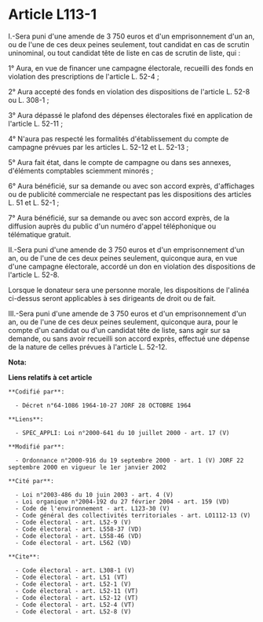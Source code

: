 # Article L113-1

I.-Sera puni d'une amende de 3 750 euros et d'un emprisonnement d'un an, ou de l'une de ces deux peines seulement, tout
candidat en cas de scrutin uninominal, ou tout candidat tête de liste en cas de scrutin de liste, qui : 

1° Aura, en vue de financer une campagne électorale, recueilli des fonds en violation des prescriptions de l'article L.
52-4 ; 

2° Aura accepté des fonds en violation des dispositions de l'article L. 52-8 ou L. 308-1 ; 

3° Aura dépassé le plafond des dépenses électorales fixé en application de l'article L. 52-11 ; 

4° N'aura pas respecté les formalités d'établissement du compte de campagne prévues par les articles L. 52-12 et L. 52-13 ; 

5° Aura fait état, dans le compte de campagne ou dans ses annexes, d'éléments comptables sciemment minorés ; 

6° Aura bénéficié, sur sa demande ou avec son accord exprès, d'affichages ou de publicité commerciale ne respectant pas les
dispositions des articles L. 51 et L. 52-1 ; 

7° Aura bénéficié, sur sa demande ou avec son accord exprès, de la diffusion auprès du public d'un numéro d'appel
téléphonique ou télématique gratuit. 

II.-Sera puni d'une amende de 3 750 euros et d'un emprisonnement d'un an, ou de l'une de ces deux peines seulement, quiconque
aura, en vue d'une campagne électorale, accordé un don en violation des dispositions de l'article L. 52-8. 

Lorsque le donateur sera une personne morale, les dispositions de l'alinéa ci-dessus seront applicables à ses dirigeants de
droit ou de fait. 

III.-Sera puni d'une amende de 3 750 euros et d'un emprisonnement d'un an, ou de l'une de ces deux peines seulement,
quiconque aura, pour le compte d'un candidat ou d'un candidat tête de liste, sans agir sur sa demande, ou sans avoir
recueilli son accord exprès, effectué une dépense de la nature de celles prévues à l'article L. 52-12.

**Nota:**



**Liens relatifs à cet article**

	**Codifié par**:

	  - Décret n°64-1086 1964-10-27 JORF 28 OCTOBRE 1964

	**Liens**:

	  - SPEC_APPLI: Loi n°2000-641 du 10 juillet 2000 - art. 17 (V)

	**Modifié par**:

	  - Ordonnance n°2000-916 du 19 septembre 2000 - art. 1 (V) JORF 22 septembre 2000 en vigueur le 1er janvier 2002

	**Cité par**:

	  - Loi n°2003-486 du 10 juin 2003 - art. 4 (V)
	  - Loi organique n°2004-192 du 27 février 2004 - art. 159 (VD)
	  - Code de l'environnement - art. L123-30 (V)
	  - Code général des collectivités territoriales - art. LO1112-13 (V)
	  - Code électoral - art. L52-9 (V)
	  - Code électoral - art. L558-37 (VD)
	  - Code électoral - art. L558-46 (VD)
	  - Code électoral - art. L562 (VD)

	**Cite**:

	  - Code électoral - art. L308-1 (V)
	  - Code électoral - art. L51 (VT)
	  - Code électoral - art. L52-1 (V)
	  - Code électoral - art. L52-11 (VT)
	  - Code électoral - art. L52-12 (VT)
	  - Code électoral - art. L52-4 (VT)
	  - Code électoral - art. L52-8 (V)
